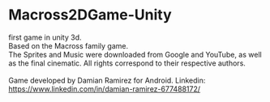 # Macross2DGame-Unity

first game in unity 3d.<br>
Based on the Macross family game.<br>
The Sprites and Music were downloaded from Google and YouTube, as well as the final cinematic. All rights correspond to their respective authors.
<br>
<br>
Game developed by Damian Ramirez for Android.
Linkedin: https://www.linkedin.com/in/damian-ramirez-677488172/
